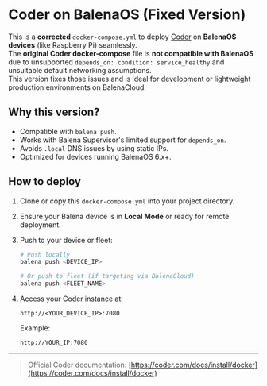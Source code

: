# Coder on BalenaOS (Fixed Version)

This is a **corrected** `docker-compose.yml` to deploy [Coder](https://coder.com/docs/install/docker) on **BalenaOS devices** (like Raspberry Pi) seamlessly.  
The **original Coder docker-compose** file is **not compatible with BalenaOS** due to unsupported `depends_on: condition: service_healthy` and unsuitable default networking assumptions.  
This version fixes those issues and is ideal for development or lightweight production environments on BalenaCloud.

## Why this version?
- Compatible with `balena push`.
- Works with Balena Supervisor's limited support for `depends_on`.
- Avoids `.local` DNS issues by using static IPs.
- Optimized for devices running BalenaOS 6.x+.

## How to deploy

1. Clone or copy this `docker-compose.yml` into your project directory.
2. Ensure your Balena device is in **Local Mode** or ready for remote deployment.
3. Push to your device or fleet:

    ```bash
    # Push locally
    balena push <DEVICE_IP>

    # Or push to fleet (if targeting via BalenaCloud)
    balena push <FLEET_NAME>
    ```

4. Access your Coder instance at:

    ```
    http://<YOUR_DEVICE_IP>:7080
    ```

    Example:

    ```
    http://YOUR_IP:7080
    ```

---

> Official Coder documentation: [https://coder.com/docs/install/docker](https://coder.com/docs/install/docker)
